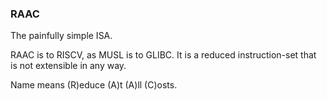 ### RAAC

The painfully simple ISA.

RAAC is to RISCV, as MUSL is to GLIBC.
It is a reduced instruction-set that is not extensible in any way.

Name means (R)educe (A)t (A)ll (C)osts.

